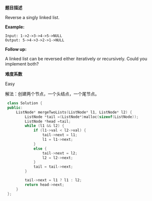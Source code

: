 **题目描述**   

Reverse a singly linked list.

**Example:**

```
Input: 1->2->3->4->5->NULL
Output: 5->4->3->2->1->NULL
```

**Follow up:**

A linked list can be reversed either iteratively or recursively. Could you implement both?

**难度系数**    

Easy

解法：创建两个节点，一个头结点，一个尾节点。

```c++
 class Solution {
 public:
	 ListNode* mergeTwoLists(ListNode* l1, ListNode* l2) {
		 ListNode *tail =(ListNode*)malloc(sizeof(ListNode));
         ListNode *head =tail;
		 while (l1 && l2) {
			 if (l1->val < l2->val) {
				 tail->next = l1;
				 l1 = l1->next;
			 }
			 else {
				 tail->next = l2;
				 l2 = l2->next;
			 }
			 tail = tail->next;
		 }

		 tail->next = l1 ? l1 : l2;
		 return head->next;
	 }
 };
```